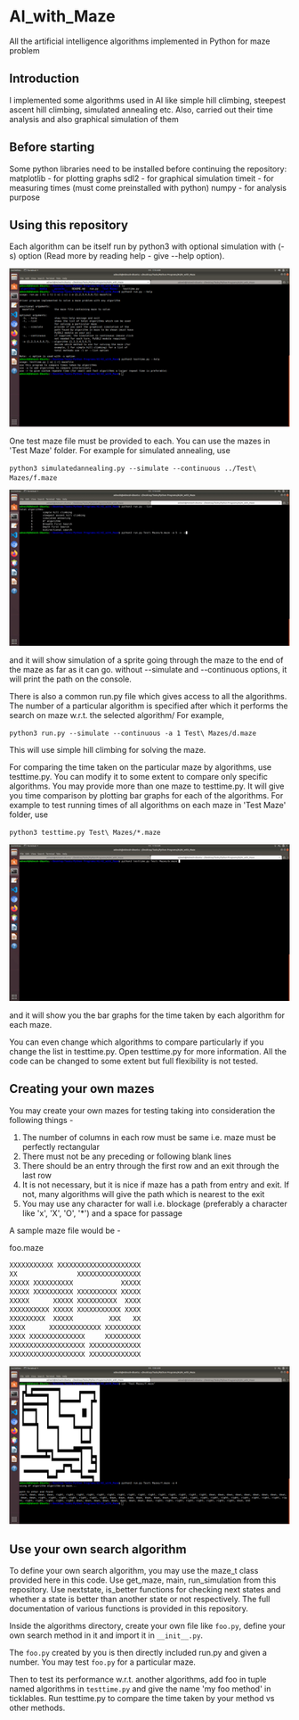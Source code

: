 # AI_with_Maze
All the artificial intelligence algorithms implemented in Python for maze problem

## Introduction
I implemented some algorithms used in AI like simple hill climbing, steepest ascent hill climbing, simulated annealing etc. Also, carried out their time analysis and also graphical simulation of them

## Before starting
Some python libraries need to be installed before continuing the repository:
matplotlib - for plotting graphs
sdl2 - for graphical simulation 
timeit - for measuring times (must come preinstalled with python)
numpy - for analysis purpose

## Using this repository
Each algorithm can be itself run by python3 with optional simulation with (-s) option (Read more by reading help - give --help option). 

![help.ong](media/help.png)

One test maze file must be provided to each. You can use the mazes in 'Test Maze' folder. 
For example for simulated annealing, use

`python3 simulatedannealing.py --simulate --continuous ../Test\ Mazes/f.maze`

![simulation_example](media/run.gif)

and it will show simulation of a sprite going through the maze to the end of the maze as far as it can go.
without --simulate and --continuous options, it will print the path on the console.

There is also a common run.py file which gives access to all the algorithms. The number of a particular algorithm is specified after which it performs the search on maze w.r.t. the selected algorithm/ For example,

`python3 run.py --simulate --continuous -a 1 Test\ Mazes/d.maze`

This will use simple hill climbing for solving the maze.

For comparing the time taken on the particular maze by algorithms, use testtime.py. You can modify it to some extent to compare only specific algorithms. You may provide more than one maze to testtime.py. It will give you time comparison by plotting bar graphs for each of the algorithms.
For example to test running times of all algorithms on each maze in 'Test Maze' folder, use

`python3 testtime.py Test\ Mazes/*.maze`

![testtime.py](media/testtime.gif)

and it will show you the bar graphs for the time taken by each algorithm for each maze.

You can even change which algorithms to compare particularly if you change the list in testtime.py. Open testtime.py for more information. All the code can be changed to some extent but full flexibility is not tested.

## Creating your own mazes
You may create your own mazes for testing taking into consideration the following things - 
1. The number of columns in each row must be same i.e. maze must be perfectly rectangular
2. There must not be any preceding or following blank lines
3. There should be an entry through the first row and an exit through the last row
4. It is not necessary, but it is nice if maze has a path from entry and exit. If not, many algorithms will give the path which is nearest to the exit
5. You may use any character for wall i.e. blockage (preferably a character like 'x', 'X', 'O', '*') and a space for passage

A sample maze file would be - 

foo.maze
```
XXXXXXXXXXX XXXXXXXXXXXXXXXXXXXXX
XX               XXXXXXXXXXXXXXXX
XXXXX XXXXXXXXXX            XXXXX
XXXXX XXXXXXXXXX XXXXXXXXXX XXXXX
XXXXX      XXXXX XXXXXXXXXX  XXXX
XXXXXXXXXX XXXXX XXXXXXXXXXX XXXX
XXXXXXXXX  XXXXX         XXX   XX
XXXX      XXXXXXXXXXXXX XXXXXXXXX
XXXX XXXXXXXXXXXXXX     XXXXXXXXX
XXXXXXXXXXXXXXXXXXX XXXXXXXXXXXXX
XXXXXXXXXXXXXXXXXXX XXXXXXXXXXXXX
```

![mazefile](media/nosimulation.png)

## Use your own search algorithm
To define your own search algorithm, you may use the maze_t class provided here in this code. Use get_maze, main, run_simulation from this repository. Use nextstate, is_better functions for checking next states and whether a state is better than another state or not respectively. The full documentation of various functions is provided in this repository.

Inside the algorithms directory, create your own file like `foo.py`, define your own search method in it and import it in `__init__.py`.

The `foo.py` created by you is then directly included run.py and given a number. You may test `foo.py` for a particular maze.

Then to test its performance w.r.t. another algorithms, add foo in tuple named algorithms in `testtime.py` and give the name 'my foo method' in ticklables. Run testtime.py to compare the time taken by your method vs other methods. 